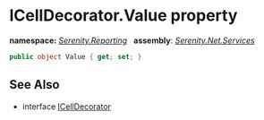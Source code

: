# ICellDecorator.Value property
**namespace:** *[Serenity.Reporting](../../README.md#serenity.reporting-namespace)*   **assembly**: *[Serenity.Net.Services](../../README.md)*

```csharp
public object Value { get; set; }
```

## See Also

* interface [ICellDecorator](../ICellDecorator.md)